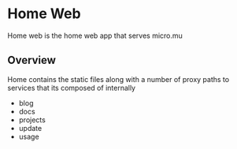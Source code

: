 # Home Web

Home web is the home web app that serves micro.mu

## Overview

Home contains the static files along with a number of proxy paths 
to services that its composed of internally

- blog
- docs
- projects
- update
- usage
